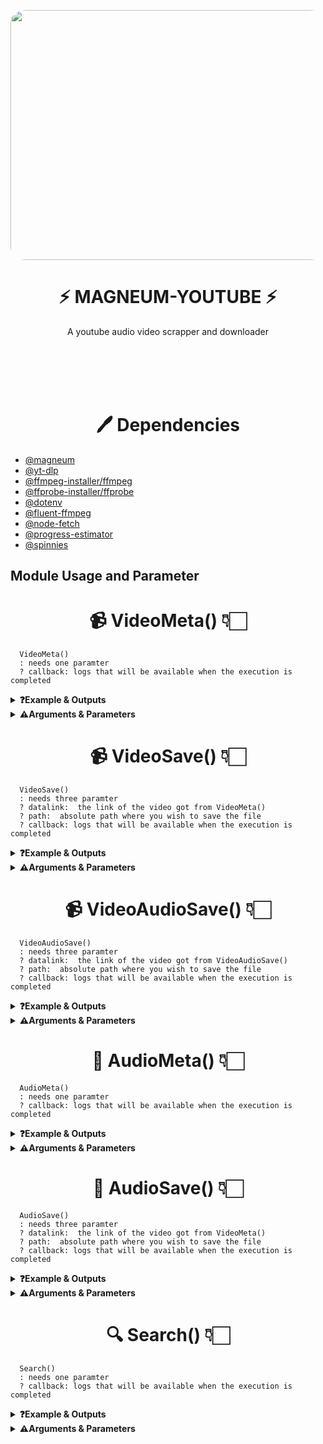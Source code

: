<p align="center">
  <img src="https://i.postimg.cc/j2ktjrwr/Liquid-You-Tube.gif" height="400" width="600" style="border-radius:5%"/>
</p>

<h1 align="center"><b>⚡ MAGNEUM-YOUTUBE ⚡</b></h1>
<p align="center">A youtube audio video scrapper and downloader</p>

<br></br><br></br>

<h1 align="center"><b>🖊️ Dependencies</b></h1>

- [@magneum](https://www.github.com/magneum)
- [@yt-dlp](https://github.com/yt-dlp/yt-dlp)
- [@ffmpeg-installer/ffmpeg](https://github.com/kribblo/node-ffmpeg-installer#readme)
- [@ffprobe-installer/ffprobe](https://github.com/SavageCore/node-ffprobe-installer#readme)
- [@dotenv](https://github.com/motdotla/dotenv#readme)
- [@fluent-ffmpeg](https://github.com/fluent-ffmpeg/node-fluent-ffmpeg#readme)
- [@node-fetch](https://github.com/yt-dlp/yt-dlp)
- [@progress-estimator](https://github.com/bvaughn/progress-estimator#readme)
- [@spinnies](https://github.com/jcarpanelli/spinnies#readme)

<!-- ================================================================================================================================================================ -->

## Module Usage and Parameter

<h1 align="center"><b>📹 VideoMeta() 👇🏻</b></h1>

```
  VideoMeta()
  : needs one paramter
  ? callback: logs that will be available when the execution is completed

```

<details><summary><b>❓Example & Outputs</b></summary>
<p>

#### coded with ❤️ by magneum

```js
import { Search } from "../index.js";
import { AudioMeta, AudioSave } from "../index.js";
import { VideoMeta, VideoSave, VideoAudioSave } from "../index.js";

Search("Emptiness", (cb) => console.log(cb));

AudioMeta("Emptiness", (cb) => console.log(cb));
AudioSave("Emptiness", metalink, path, (cb) => console.log(cb));

VideoMeta("Emptiness", (cb) => console.log(cb));
VideoSave("Emptiness", metalink, path, (cb) => console.log(cb));
VideoAudioSave("Emptiness", metalink, path, (cb) => console.log(cb));
```

</p>
</details>

<details><summary><b>⚠️Arguments & Parameters</b></summary>

#### coded with ❤️ by magneum

<p>

| Parameter               | Usage                             | Arg[]        |
| :---------------------- | :-------------------------------- | :----------- |
| `songName / youtubeUrl` | VideoMeta("songName/youtubeUrl"); | **Required** |

</p>
</details>

<!-- ================================================================================================================================================================ -->
<h1 align="center"><b>📹 VideoSave() 👇🏻</b></h1>

```
  VideoSave()
  : needs three paramter
  ? datalink:  the link of the video got from VideoMeta()
  ? path:  absolute path where you wish to save the file
  ? callback: logs that will be available when the execution is completed
```

<details><summary><b>❓Example & Outputs</b></summary>
<p>

#### coded with ❤️ by magneum

```js
import { Search } from "../index.js";
import { AudioMeta, AudioSave } from "../index.js";
import { VideoMeta, VideoSave, VideoAudioSave } from "../index.js";

Search("Emptiness", (cb) => console.log(cb));

AudioMeta("Emptiness", (cb) => console.log(cb));
AudioSave("Emptiness", metalink, path, (cb) => console.log(cb));

VideoMeta("Emptiness", (cb) => console.log(cb));
VideoSave("Emptiness", metalink, path, (cb) => console.log(cb));
VideoAudioSave("Emptiness", metalink, path, (cb) => console.log(cb));
```

</p>
</details>

<details><summary><b>⚠️Arguments & Parameters</b></summary>

#### coded with ❤️ by magneum

<p>

| Parameter               | Usage                                                                                      | Arg[]        |
| :---------------------- | :----------------------------------------------------------------------------------------- | :----------- |
| `songName / youtubeUrl` | VideoSave("songName/youtubeUrl");                                                          | **Required** |
| `datalink`              | VideoSave("songName/youtubeUrl", "datalink", "path", (callback) => console.log(callback)); | **Required** |
| `path`                  | VideoSave("songName/youtubeUrl", "datalink", "path", (callback) => console.log(callback)); | optional     |

</p>
</details>

<!-- ================================================================================================================================================================ -->
<h1 align="center"><b>📹 VideoAudioSave() 👇🏻</b></h1>

```
  VideoAudioSave()
  : needs three paramter
  ? datalink:  the link of the video got from VideoAudioSave()
  ? path:  absolute path where you wish to save the file
  ? callback: logs that will be available when the execution is completed
```

<details><summary><b>❓Example & Outputs</b></summary>
<p>

#### coded with ❤️ by magneum

```js
import { Search } from "../index.js";
import { AudioMeta, AudioSave } from "../index.js";
import { VideoMeta, VideoSave, VideoAudioSave } from "../index.js";

Search("Emptiness", (cb) => console.log(cb));

AudioMeta("Emptiness", (cb) => console.log(cb));
AudioSave("Emptiness", metalink, path, (cb) => console.log(cb));

VideoMeta("Emptiness", (cb) => console.log(cb));
VideoSave("Emptiness", metalink, path, (cb) => console.log(cb));
VideoAudioSave("Emptiness", metalink, path, (cb) => console.log(cb));
```

</p>
</details>

<details><summary><b>⚠️Arguments & Parameters</b></summary>

#### coded with ❤️ by magneum

<p>

| Parameter               | Usage                                                                                           | Arg[]        |
| :---------------------- | :---------------------------------------------------------------------------------------------- | :----------- |
| `songName / youtubeUrl` | VideoAudioSave("songName/youtubeUrl");                                                          | **Required** |
| `datalink`              | VideoAudioSave("songName/youtubeUrl", "datalink", "path", (callback) => console.log(callback)); | **Required** |
| `path`                  | VideoAudioSave("songName/youtubeUrl", "datalink", "path", (callback) => console.log(callback)); | optional     |

</p>
</details>

<!-- ================================================================================================================================================================ -->
<h1 align="center"><b>📢 AudioMeta() 👇🏻</b></h1>

```
  AudioMeta()
  : needs one paramter
  ? callback: logs that will be available when the execution is completed

```

<details><summary><b>❓Example & Outputs</b></summary>
<p>

#### coded with ❤️ by magneum

```js
import { Search } from "../index.js";
import { AudioMeta, AudioSave } from "../index.js";
import { VideoMeta, VideoSave, VideoAudioSave } from "../index.js";

Search("Emptiness", (cb) => console.log(cb));

AudioMeta("Emptiness", (cb) => console.log(cb));
AudioSave("Emptiness", metalink, path, (cb) => console.log(cb));

VideoMeta("Emptiness", (cb) => console.log(cb));
VideoSave("Emptiness", metalink, path, (cb) => console.log(cb));
VideoAudioSave("Emptiness", metalink, path, (cb) => console.log(cb));
```

</p>
</details>

<details><summary><b>⚠️Arguments & Parameters</b></summary>

#### coded with ❤️ by magneum

<p>

| Parameter               | Usage                             | Arg[]        |
| :---------------------- | :-------------------------------- | :----------- |
| `songName / youtubeUrl` | AudioMeta("songName/youtubeUrl"); | **Required** |

</p>
</details>

<!-- ================================================================================================================================================================ -->
<h1 align="center"><b>📢 AudioSave() 👇🏻</b></h1>

```
  AudioSave()
  : needs three paramter
  ? datalink:  the link of the video got from VideoMeta()
  ? path:  absolute path where you wish to save the file
  ? callback: logs that will be available when the execution is completed
```

<details><summary><b>❓Example & Outputs</b></summary>
<p>

#### coded with ❤️ by magneum

```js
import { Search } from "../index.js";
import { AudioMeta, AudioSave } from "../index.js";
import { VideoMeta, VideoSave, VideoAudioSave } from "../index.js";

Search("Emptiness", (cb) => console.log(cb));

AudioMeta("Emptiness", (cb) => console.log(cb));
AudioSave("Emptiness", metalink, path, (cb) => console.log(cb));

VideoMeta("Emptiness", (cb) => console.log(cb));
VideoSave("Emptiness", metalink, path, (cb) => console.log(cb));
VideoAudioSave("Emptiness", metalink, path, (cb) => console.log(cb));
```

</p>
</details>

<details><summary><b>⚠️Arguments & Parameters</b></summary>

#### coded with ❤️ by magneum

<p>

| Parameter               | Usage                                                                                      | Arg[]        |
| :---------------------- | :----------------------------------------------------------------------------------------- | :----------- |
| `songName / youtubeUrl` | AudioSave("songName/youtubeUrl");                                                          | **Required** |
| `datalink`              | AudioSave("songName/youtubeUrl", "datalink", "path", (callback) => console.log(callback)); | **Required** |
| `path`                  | AudioSave("songName/youtubeUrl", "datalink", "path", (callback) => console.log(callback)); | optional     |

</p>
</details>

<!-- ================================================================================================================================================================ -->
<h1 align="center"><b>🔍 Search() 👇🏻</b></h1>

```
  Search()
  : needs one paramter
  ? callback: logs that will be available when the execution is completed

```

<details><summary><b>❓Example & Outputs</b></summary>
<p>

#### coded with ❤️ by magneum

```js
import { Search } from "../index.js";
import { AudioMeta, AudioSave } from "../index.js";
import { VideoMeta, VideoSave, VideoAudioSave } from "../index.js";

Search("Emptiness", (cb) => console.log(cb));

AudioMeta("Emptiness", (cb) => console.log(cb));
AudioSave("Emptiness", metalink, path, (cb) => console.log(cb));

VideoMeta("Emptiness", (cb) => console.log(cb));
VideoSave("Emptiness", metalink, path, (cb) => console.log(cb));
VideoAudioSave("Emptiness", metalink, path, (cb) => console.log(cb));
```

</p>
</details>

<details><summary><b>⚠️Arguments & Parameters</b></summary>

#### coded with ❤️ by magneum

<p>

| Parameter               | Usage                          | Arg[]        |
| :---------------------- | :----------------------------- | :----------- |
| `songName / youtubeUrl` | Search("songName/youtubeUrl"); | **Required** |

</p>
</details>

<!-- ================================================================================================================================================================ -->
